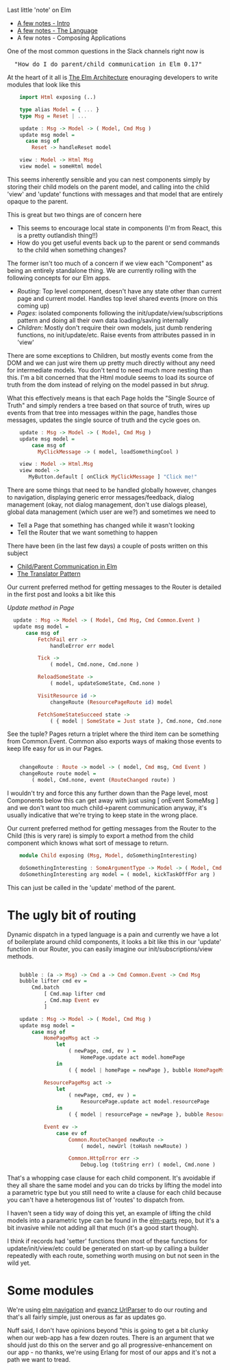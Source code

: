 Last little 'note' on Elm

- [A few notes - Intro](/entries/a-few-notes-on-elm-0.17---intro.html)
- [A few notes - The Language](/entries/a-few-notes-on-elm-0.17---the-language.html)
- A few notes - Composing Applications

One of the most common questions in the Slack channels right now is 

<pre>
  "How do I do parent/child communication in Elm 0.17"
</pre>

At the heart of it all is [The Elm Architecture](http://guide.elm-lang.org/architecture/index.html) enouraging developers to write modules that look like this

```haskell
    import Html exposing (..)

    type alias Model = { ... }
    type Msg = Reset | ...

    update : Msg -> Model -> ( Model, Cmd Msg )
    update msg model =
      case msg of
        Reset -> handleReset model

    view : Model -> Html Msg
    view model = someHtml model
```


This seems inherently sensible and you can nest components simply by storing their child models on the parent model, and calling into the child 'view' and 'update' functions with messages and that model that are entirely opaque to the parent.

This is great but two things are of concern here

- This seems to encourage local state in components (I'm from React, this is a pretty outlandish thing!!)
- How do you get useful events back up to the parent or send commands to the child when something changes?

The former isn't too much of a concern if we view each "Component" as being an entirely standalone thing. We are currently rolling with the following concepts for our Elm apps.

- *Routing*: Top level component, doesn't have any state other than current page and current model. Handles top level shared events (more on this coming up)
- *Pages*: isolated components following the init/update/view/subscriptions pattern and doing all their own data loading/saving internally
- *Children*: Mostly don't require their own models, just dumb rendering functions, no init/update/etc. Raise events from attributes passed in in 'view'

There are some exceptions to Children, but mostly events come from the DOM and we can just wire them up pretty much directly without any need for intermediate models. You don't tend to need much more nesting than this. I'm a bit concerned that the Html module seems to load its source of truth from the dom instead of relying on the model passed in but *shrug*.

What this effectively means is that each Page holds the "Single Source of Truth" and simply renders a tree based on that source of truth, wires up events from that tree into messages within the page, handles those messages, updates the single source of truth and the cycle goes on. 

```haskell
    update : Msg -> Model -> ( Model, Cmd Msg )
    update msg model = 
        case msg of 
          MyClickMessage -> ( model, loadSomethingCool )

    view : Model -> Html.Msg
    view model ->
       MyButton.default [ onClick MyClickMessage ] "Click me!"
```

There are some things that need to be handled globally however, changes to navigation, displaying generic error messages/feedback, dialog management (okay, not dialog management, don't use dialogs please), global data management (which user are we?) and sometimes we need to 

- Tell a Page that something has changed while it wasn't looking
- Tell the Router that we want something to happen

There have been (in the last few days) a couple of posts written on this subject

- [Child/Parent Communication in Elm](http://folkertdev.nl/blog/elm-child-parent-communication)
- [The Translator Pattern](https://medium.com/@alex.lew/f4bfaa1d3f98#.otdxecxl8)

Our current preferred method for getting messages to the Router is detailed in the first post and looks a bit like this

*Update method in Page*
```haskell
  update : Msg -> Model -> ( Model, Cmd Msg, Cmd Common.Event )
  update msg model =
      case msg of
          FetchFail err ->
              handleError err model

          Tick ->
              ( model, Cmd.none, Cmd.none )

          ReloadSomeState ->
              ( model, updateSomeState, Cmd.none )

          VisitResource id ->
              changeRoute (ResourcePageRoute id) model

          FetchSomeStateSucceed state ->
              ( { model | SomeState = Just state }, Cmd.none, Cmd.none )

```

See the tuple? Pages return a triplet where the third item can be something from Common.Event. Common also exports ways of making those events to keep life easy for us in our Pages.

```haskell

    changeRoute : Route -> model -> ( model, Cmd msg, Cmd Event )
    changeRoute route model =
        ( model, Cmd.none, event (RouteChanged route) )

```

I wouldn't try and force this any further down than the Page level, most Components below this can get away with just using [ onEvent SomeMsg ] and we don't want too much child->parent communication anyway, it's usually indicative that we're trying to keep state in the wrong place.

Our current preferred method for getting messages from the Router to the Child (this is very rare) is simply to export a method from the child component which knows what sort of message to return.

```haskell
    module Child exposing (Msg, Model, doSomethingInteresting) 

    doSomethingInteresting : SomeArgumentType -> Model -> ( Model, Cmd Msg )
    doSomethingInteresting arg model = ( model, kickTaskOffFor arg )

```

This can just be called in the 'update' method of the parent.

The ugly bit of routing
==

Dynamic dispatch in a typed language is a pain and currently we have a lot of boilerplate around child components, it looks a bit like this in our 'update' function in our Router, you can easily imagine our init/subscriptions/view methods.


```haskell

    bubble : (a -> Msg) -> Cmd a -> Cmd Common.Event -> Cmd Msg
    bubble lifter cmd ev =
        Cmd.batch
            [ Cmd.map lifter cmd
            , Cmd.map Event ev
            ]

    update : Msg -> Model -> ( Model, Cmd Msg )
    update msg model =
        case msg of
            HomePageMsg act ->
                let
                    ( newPage, cmd, ev ) =
                        HomePage.update act model.homePage
                in
                    ( { model | homePage = newPage }, bubble HomePageMsg cmd ev )

            ResourcePageMsg act ->
                let
                    ( newPage, cmd, ev ) =
                        ResourcePage.update act model.resourcePage
                in
                    ( { model | resourcePage = newPage }, bubble ResourcePageMsg cmd ev )

            Event ev ->
                case ev of
                    Common.RouteChanged newRoute ->
                        ( model, newUrl (toHash newRoute) )

                    Common.HttpError err ->
                        Debug.log (toString err) ( model, Cmd.none )

```

That's a whopping case clause for each child component. It's avoidable if they all share the same model and you can do tricks by lifting the model into a parametric type but you still need to write a clause for each child because you can't have a heterogenous list of 'routes' to dispatch from.

I haven't seen a tidy way of doing this yet, an example of lifting the child models into a parametric type can be found in the [elm-parts](https://github.com/debois/elm-parts) repo, but it's a bit invasive while not adding all that much (it's a good start though).

I think if records had 'setter' functions then most of these functions for update/init/view/etc could be generated on start-up by calling a builder repeatedly with each route, something worth musing on but not seen in the wild yet.


Some modules
==

We're using [elm navigation](https://github.com/elm-lang/navigation) and [evancz UrlParser](https://github.com/evancz/url-parser) to do our routing and that's all fairly simple, just onerous as far as updates go. 

Nuff said, I don't have opinions beyond "this is going to get a bit clunky when our web-app has a few dozen routes. There is an argument that we should just do this on the server and go all progressive-enhancement on our app - no thanks, we're using Erlang for most of our apps and it's not a path we want to tread.
